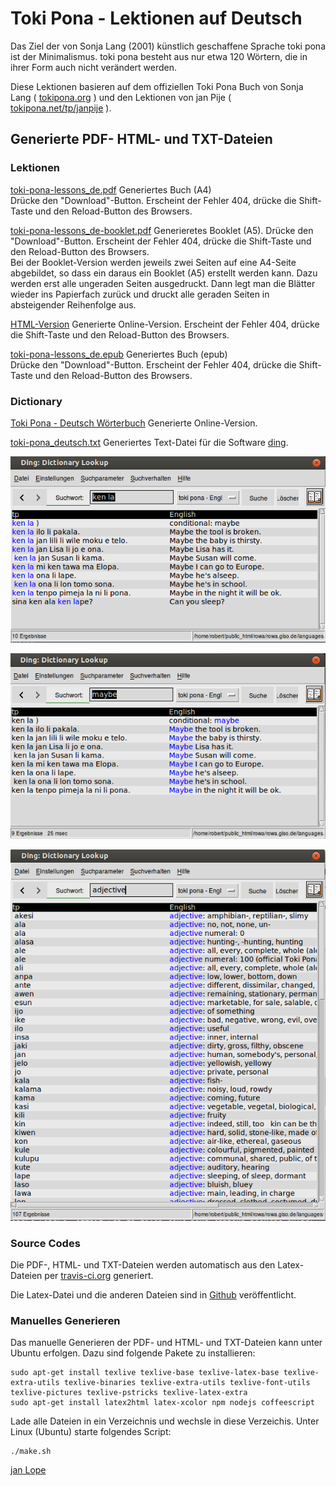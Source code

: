 # Toki Pona - Lektionen auf Deutsch
Das Ziel der von Sonja Lang (2001) künstlich geschaffene Sprache toki pona ist der Minimalismus. toki pona besteht aus nur etwa 120 Wörtern, die in ihrer Form auch nicht verändert werden. 

Diese Lektionen basieren auf dem offiziellen Toki Pona Buch von Sonja Lang ( [tokipona.org](http://tokipona.org) ) und 
den Lektionen von jan Pije ( [tokipona.net/tp/janpije](http://tokipona.net/tp/janpije/) ).  

## Generierte PDF- HTML- und TXT-Dateien

### Lektionen 

[toki-pona-lessons_de.pdf](https://github.com/jan-Lope/Toki_Pona_Lektionen_Deutsch/raw/gh-pages/toki-pona-lessons_de.pdf) Generiertes Buch (A4)  
Drücke den "Download"-Button. Erscheint der Fehler 404, drücke die Shift-Taste und den Reload-Button des Browsers. 

[toki-pona-lessons_de-booklet.pdf](https://github.com/jan-Lope/Toki_Pona_Lektionen_Deutsch/raw/gh-pages/toki-pona-lessons_de-booklet.pdf) Generieretes Booklet (A5). 
Drücke den "Download"-Button. Erscheint der Fehler 404, drücke die Shift-Taste und den Reload-Button des Browsers.  
Bei der Booklet-Version werden jeweils zwei Seiten auf eine A4-Seite abgebildet, so dass ein daraus ein Booklet (A5) erstellt werden kann. Dazu werden erst alle ungeraden Seiten ausgedruckt. Dann legt man die Blätter wieder ins Papierfach zurück und druckt alle geraden Seiten in absteigender Reihenfolge aus. 

[HTML-Version](https://htmlpreview.github.io/?https://raw.githubusercontent.com/jan-Lope/Toki_Pona_Lektionen_Deutsch/gh-pages/toki-pona-lessons_de/index.html) Generierte Online-Version.
Erscheint der Fehler 404, drücke die Shift-Taste und den Reload-Button des Browsers.  

[toki-pona-lessons_de.epub](https://github.com/jan-Lope/Toki_Pona_Lektionen_Deutsch/raw/gh-pages/toki-pona-lessons_de.epub) Generiertes Buch (epub)  
Drücke den "Download"-Button. Erscheint der Fehler 404, drücke die Shift-Taste und den Reload-Button des Browsers. 

### Dictionary

[Toki Pona - Deutsch Wörterbuch](https://htmlpreview.github.io/?https://raw.githubusercontent.com/jan-Lope/Toki_Pona_Lektionen_Deutsch/gh-pages/dictionary.html) Generierte Online-Version.

[toki-pona_deutsch.txt](https://raw.githubusercontent.com/jan-Lope/Toki_Pona_Lektionen_Deutsch/gh-pages/toki-pona_deutsch.txt) Generiertes Text-Datei für die Software [ding](http://www-user.tu-chemnitz.de/~fri/ding/).

![ding](ding01.png?raw=true "ding")

![ding](ding02.png?raw=true "ding")

![ding](ding03.png?raw=true "ding")


### Source Codes

Die PDF-, HTML- und TXT-Dateien werden automatisch aus den Latex-Dateien per [travis-ci.org](https://travis-ci.org/jan-Lope/Toki_Pona_Lektionen_Deutsch) generiert.

Die Latex-Datei und die anderen Dateien sind in [Github](https://github.com/jan-Lope/Toki_Pona_Lektionen_Deutsch) veröffentlicht.  

### Manuelles Generieren

Das manuelle Generieren der PDF- und HTML- und TXT-Dateien kann unter Ubuntu erfolgen. Dazu sind folgende Pakete zu installieren:


    sudo apt-get install texlive texlive-base texlive-latex-base texlive-extra-utils texlive-binaries texlive-extra-utils texlive-font-utils texlive-pictures texlive-pstricks texlive-latex-extra 
    sudo apt-get install latex2html latex-xcolor npm nodejs coffeescript



Lade alle Dateien in ein Verzeichnis und wechsle in diese Verzeichis. Unter Linux (Ubuntu) starte folgendes Script:


    ./make.sh



  
[jan Lope](https://jan-lope.github.io)

